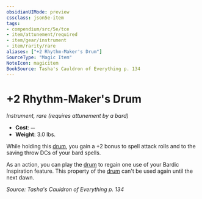 ```yaml
---
obsidianUIMode: preview
cssclass: json5e-item
tags:
- compendium/src/5e/tce
- item/attunement/required
- item/gear/instrument
- item/rarity/rare
aliases: ["+2 Rhythm-Maker's Drum"]
SourceType: "Magic Item"
NoteIcon: magicitem
BookSource: Tasha's Cauldron of Everything p. 134
---
```

# +2 Rhythm-Maker's Drum
*Instrument, rare (requires attunement by a bard)*  

- **Cost**: ⏤
- **Weight**: 3.0 lbs.

While holding this [drum](/2-Mechanics/CLI/items/drum.md), you gain a +2 bonus to spell attack rolls and to the saving throw DCs of your bard spells.

As an action, you can play the [drum](/2-Mechanics/CLI/items/drum.md) to regain one use of your Bardic Inspiration feature. This property of the [drum](/2-Mechanics/CLI/items/drum.md) can't be used again until the next dawn.

*Source: Tasha's Cauldron of Everything p. 134*